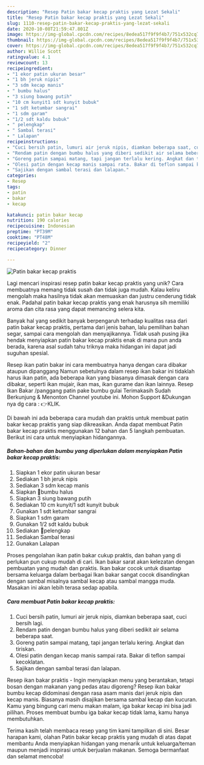 ```yaml
---
description: "Resep Patin bakar kecap praktis yang Lezat Sekali"
title: "Resep Patin bakar kecap praktis yang Lezat Sekali"
slug: 1110-resep-patin-bakar-kecap-praktis-yang-lezat-sekali
date: 2020-10-08T21:59:47.801Z
image: https://img-global.cpcdn.com/recipes/8edea517f9f9f4b7/751x532cq70/patin-bakar-kecap-praktis-foto-resep-utama.jpg
thumbnail: https://img-global.cpcdn.com/recipes/8edea517f9f9f4b7/751x532cq70/patin-bakar-kecap-praktis-foto-resep-utama.jpg
cover: https://img-global.cpcdn.com/recipes/8edea517f9f9f4b7/751x532cq70/patin-bakar-kecap-praktis-foto-resep-utama.jpg
author: Willie Scott
ratingvalue: 4.1
reviewcount: 13
recipeingredient:
- "1 ekor patin ukuran besar"
- "1 bh jeruk nipis"
- "3 sdm kecap manis"
- " bumbu halus"
- "3 siung bawang putih"
- "10 cm kunyit1 sdt kunyit bubuk"
- "1 sdt ketumbar sangrai"
- "1 sdm garam"
- "1/2 sdt kaldu bubuk"
- " pelengkap"
- " Sambal terasi"
- " Lalapan"
recipeinstructions:
- "Cuci bersih patin, lumuri air jeruk nipis, diamkan beberapa saat, cuci bersih lagi."
- "Rendam patin dengan bumbu halus yang diberi sedikit air selama beberapa saat."
- "Goreng patin sampai matang, tapi jangan terlalu kering. Angkat dan tiriskan."
- "Olesi patin dengan kecap manis sampai rata. Bakar di teflon sampai kecoklatan."
- "Sajikan dengan sambal terasi dan lalapan."
categories:
- Resep
tags:
- patin
- bakar
- kecap

katakunci: patin bakar kecap 
nutrition: 190 calories
recipecuisine: Indonesian
preptime: "PT39M"
cooktime: "PT48M"
recipeyield: "2"
recipecategory: Dinner

---
```



![Patin bakar kecap praktis](https://img-global.cpcdn.com/recipes/8edea517f9f9f4b7/751x532cq70/patin-bakar-kecap-praktis-foto-resep-utama.jpg)

Lagi mencari inspirasi resep patin bakar kecap praktis yang unik? Cara membuatnya memang tidak susah dan tidak juga mudah. Kalau keliru mengolah maka hasilnya tidak akan memuaskan dan justru cenderung tidak enak. Padahal patin bakar kecap praktis yang enak harusnya sih memiliki aroma dan cita rasa yang dapat memancing selera kita.

Banyak hal yang sedikit banyak berpengaruh terhadap kualitas rasa dari patin bakar kecap praktis, pertama dari jenis bahan, lalu pemilihan bahan segar, sampai cara mengolah dan menyajikannya. Tidak usah pusing jika hendak menyiapkan patin bakar kecap praktis enak di mana pun anda berada, karena asal sudah tahu triknya maka hidangan ini dapat jadi suguhan spesial.

Resep ikan patin bakar ini cara membuatnya hanya dengan cara dibakar ataupun dipanggang Namun sebetulnya dalam resep ikan bakar ini tidaklah harus ikan patin, ada beberapa ikan yang biasanya dimasak dengan cara dibakar, seperti ikan mujair, ikan mas, ikan gurame dan ikan lainnya. Resep Ikan Bakar /panggang patin pake bumbu gulai Terimakasih Sudah Berkunjung &amp; Menonton Channel youtube ini. Mohon Support &amp;Dukungan nya dg cara : 👉KLIK.


Di bawah ini ada beberapa cara mudah dan praktis untuk membuat patin bakar kecap praktis yang siap dikreasikan. Anda dapat membuat Patin bakar kecap praktis menggunakan 12 bahan dan 5 langkah pembuatan. Berikut ini cara untuk menyiapkan hidangannya.

<!--inarticleads1-->

##### Bahan-bahan dan bumbu yang diperlukan dalam menyiapkan Patin bakar kecap praktis:

1. Siapkan 1 ekor patin ukuran besar
1. Sediakan 1 bh jeruk nipis
1. Sediakan 3 sdm kecap manis
1. Siapkan  💠bumbu halus
1. Siapkan 3 siung bawang putih
1. Sediakan 10 cm kunyit/1 sdt kunyit bubuk
1. Gunakan 1 sdt ketumbar sangrai
1. Siapkan 1 sdm garam
1. Gunakan 1/2 sdt kaldu bubuk
1. Sediakan  💠pelengkap
1. Sediakan  Sambal terasi
1. Gunakan  Lalapan


Proses pengolahan ikan patin bakar cukup praktis, dan bahan yang di perlukan pun cukup mudah di cari. Ikan bakar sarat akan kelezatan dengan pembuatan yang mudah dan praktis. Ikan bakar cocok untuk disantap bersama keluarga dalam berbagai Ikan bakar sangat cocok disandingkan dengan sambal misalnya sambal kecap atau sambal mangga muda. Masakan ini akan lebih terasa sedap apabila. 

<!--inarticleads2-->

##### Cara membuat Patin bakar kecap praktis:

1. Cuci bersih patin, lumuri air jeruk nipis, diamkan beberapa saat, cuci bersih lagi.
1. Rendam patin dengan bumbu halus yang diberi sedikit air selama beberapa saat.
1. Goreng patin sampai matang, tapi jangan terlalu kering. Angkat dan tiriskan.
1. Olesi patin dengan kecap manis sampai rata. Bakar di teflon sampai kecoklatan.
1. Sajikan dengan sambal terasi dan lalapan.


Resep ikan bakar praktis - Ingin menyiapkan menu yang berantakan, tetapi bosan dengan makanan yang pedas atau digoreng? Resep ikan bakar bumbu kecap didominasi dengan rasa asam manis dari jeruk nipis dan kecap manis. Biasanya masih disajikan bersama sambal kecap dan kucuran. Kamu yang bingung cari menu makan malam, iga bakar kecap ini bisa jadi pilihan. Proses membuat bumbu iga bakar kecap tidak lama, kamu hanya membutuhkan. 

Terima kasih telah membaca resep yang tim kami tampilkan di sini. Besar harapan kami, olahan Patin bakar kecap praktis yang mudah di atas dapat membantu Anda menyiapkan hidangan yang menarik untuk keluarga/teman maupun menjadi inspirasi untuk berjualan makanan. Semoga bermanfaat dan selamat mencoba!
